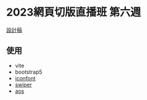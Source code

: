 # 2023網頁切版直播班 第六週

[設計稿](https://www.figma.com/file/1qhYNCLtQHg6qmBnzV5A6y/2023-%E5%88%87%E7%89%88%E5%A4%8F%E5%AD%A3%E7%8F%AD-W6---%E6%B4%BB%E5%8B%95%E8%A8%82%E7%A5%A8%E7%B6%B2?type=design&node-id=0-1&t=dRk2OjAiOq3DoDjH-0)


## 使用
- vite
- bootstrap5
- [iconfont](https://icofont.com/)
- [swiper](https://swiperjs.com/)
- [aos](https://michalsnik.github.io/aos/)
